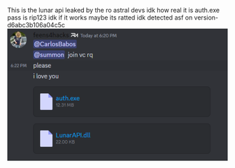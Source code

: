 This is the lunar api leaked by the ro astral devs idk how real it is auth.exe pass is rip123 idk if it works maybe its ratted idk detected asf on version-d6abc3b106a04c5c
![alt text](https://raw.githubusercontent.com/Cr4zyCop/Lunar-API/main/pic1.PNG)
